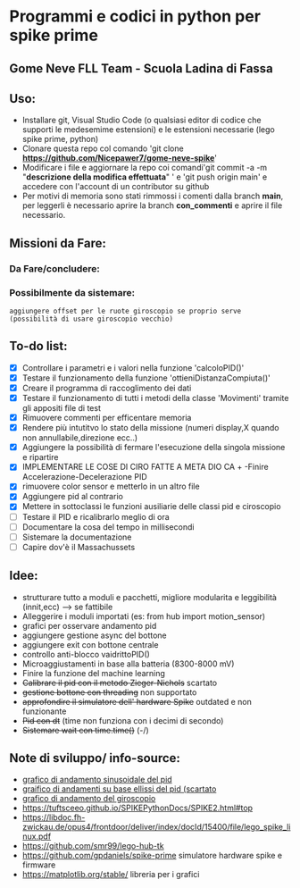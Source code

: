 # Programmi e codici in python per spike prime
## Gome Neve FLL Team - Scuola Ladina di Fassa
## Uso:
- Installare git, Visual Studio Code (o qualsiasi editor di codice che supporti le medesemime estensioni) e le estensioni necessarie (lego spike prime, python)
- Clonare questa repo col comando 'git clone __https://github.com/Nicepawer7/gome-neve-spike__'
- Modificare i file e aggiornare la repo coi comandi'git commit -a -m "__descrizione della modifica effettuata__" ' e 'git push origin main' e accedere con l'account di un contributor su github
- Per motivi di memoria sono stati rimmossi i comenti dalla branch __main__, per leggerli è necessario aprire la branch __con_commenti__ e aprire il file necessario.
## Missioni da Fare:

### Da Fare/concludere:

### Possibilmente da sistemare: 
    aggiungere offset per le ruote giroscopio se proprio serve (possibilità di usare giroscopio vecchio)
## To-do list:
- [x] Controllare i parametri e i valori nella funzione 'calcoloPID()' 
- [x] Testare il funzionamento della funzione 'ottieniDistanzaCompiuta()'
- [x] Creare il programma di raccoglimento dei dati
- [x] Testare il funzionamento di tutti i metodi della classe 'Movimenti' tramite gli appositi file di test
- [X] Rimuovere commenti per efficentare memoria
- [X] Rendere più intutitvo lo stato della missione (numeri display,X quando non annullabile,direzione ecc..)
- [X] Aggiungere la possibilità di fermare l'esecuzione della singola missione e ripartire
- [X] IMPLEMENTARE LE COSE DI CIRO FATTE A META DIO CA + -Finire Accelerazione-Decelerazione PID
- [X] rimuovere color sensor e metterlo in un altro file
- [X] Aggiungere pid al contrario
- [X] Mettere in sottoclassi le funzioni ausiliarie delle classi pid e ciroscopio
- [ ] Testare il PID e ricalibrarlo meglio di ora
- [ ] Documentare la cosa del tempo in millisecondi
- [ ] Sistemare la documentazione
- [ ] Capire dov'è il Massachussets

## Idee:
- strutturare tutto a moduli e pacchetti, migliore modularita e leggibilità (innit,ecc) --> se fattibile
-  Alleggerire i moduli importati (es: from hub import motion_sensor)
- grafici per osservare andamento pid
- aggiungere gestione async del bottone
- aggiungere exit con bottone centrale
- controllo anti-blocco vaidrittoPID()
- Microaggiustamenti in base alla batteria (8300-8000 mV)
- Finire la funzione del machine learning
- ~~Calibrare il pid con il metodo Zieger-Nichols~~ scartato
- ~~gestione bottone con threading~~ non supportato
-  ~~approfondire il simulatore dell' hardware Spike~~ outdated e non funzionante
- ~~Pid con dt~~ (time non funziona con i decimi di secondo)
- ~~Sistemare wait con time.time()~~ (-/)

## Note di sviluppo/ info-source:
- [grafico di andamento sinusoidale del pid](https://www.desmos.com/calculator/o4iccwh5g7)
- [graifico di andamenti su base ellissi del pid (scartato](https://www.desmos.com/calculator/ywmxc36tne)
- [grafico di andamento del giroscopio](https://www.desmos.com/calculator/yfotatko4e)
- https://tuftsceeo.github.io/SPIKEPythonDocs/SPIKE2.html#top
- https://libdoc.fh-zwickau.de/opus4/frontdoor/deliver/index/docId/15400/file/lego_spike_linux.pdf
- https://github.com/smr99/lego-hub-tk
- https://github.com/gpdaniels/spike-prime simulatore hardware spike e firmware
- https://matplotlib.org/stable/ libreria per i grafici
